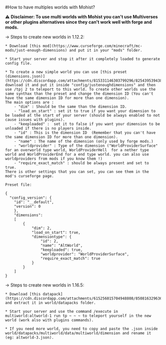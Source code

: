 #How to have multiples worlds with Mohist?

⚠️ **Disclaimer: To use multi worlds with Mohist you can't use Multiverses or other plugins alternatives since they can't work well with forge and mods.**

-> Steps to create new worlds in 1.12.2: 

    * Download [this mod](https://www.curseforge.com/minecraft/mc-mods/just-enough-dimensions) and put it in your "mods" folder.

    * Start your server and stop it after it completely loaded to generate config file.

    * To create a new simple world you can use [this preset (dimensions.json)](https://cdn.discordapp.com/attachments/815331146303799296/825439539438157904/dimensions.json), download it and put it inside "config/justenoughdimensions" and then use /tpj 2 to teleport to this world. To create other worlds use the same synthax than the preset and change the dimension ID (You can't have the same dimension ID for more than one dimension).
    The main options are :
        - "dim" : Should be the same than the dimension ID.
        - "load_on_start" : set it to true if you want your dimension to be loaded at the start of your server (should be always enabled to not cause issues with plugins).
        - "keeploaded" :  set it to false if you want your dimension to be unloaded if there is no players inside.
        - "id" : This is the dimension ID  (Remember that you can't have the same dimension ID for more than one dimension).
        - "name" : The name of the dimension (only used by forge mods.)
        - "worldprovider" : Type of the dimension ("WorldProviderSurface" for an overworld type world, WorldProviderHell  for a nether type world and WorldProviderEnd for a end type world. you can also use worldproviders from mods if you know them !)
        - "require_exact_match" : should be always present and set to true.
    There is other settings that you can set, you can see them in the mod's curseforge page.
    
    Preset file:
```
{
  "config_version": {
    "id": "__default",
    "version": 0
    },
    "dimensions":
    [
        {
            "dim": 2,
			"load_on_start": true,
            "dimensiontype": {
                "id": 2,
                "name": "AltWorld",
                "keeploaded": true,
                "worldprovider": "WorldProviderSurface",
                "require_exact_match": true
            }
        }
    ]
}
```
    
-> Steps to create new worlds in 1.16.5: 

    * Download [this datapack](https://cdn.discordapp.com/attachments/615256015704948808/850816329636380752/multiworld.zip) and extract it in world/datapacks folder.

    * Start your server and use the command /execute in multiworld:altworld-1 run tp ~ ~ ~ to teleport yourself in the new world (work also with plugins commands).

    * If you need more world, you need to copy and paste the .json inside world/datapacks/multiworld/data/multiworld/dimension and rename it (eg: altworld-3.json).
